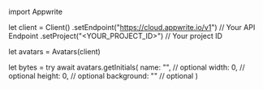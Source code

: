 import Appwrite

let client = Client()
    .setEndpoint("https://cloud.appwrite.io/v1") // Your API Endpoint
    .setProject("<YOUR_PROJECT_ID>") // Your project ID

let avatars = Avatars(client)

let bytes = try await avatars.getInitials(
    name: "<NAME>", // optional
    width: 0, // optional
    height: 0, // optional
    background: "" // optional
)

